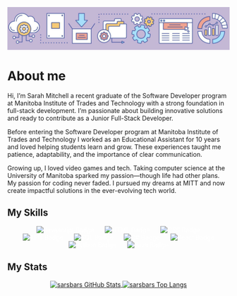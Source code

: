 ![My GitHub 1 Image](./github-header-purple.png)

# About me

Hi, I’m Sarah Mitchell a recent graduate of the Software Developer program at Manitoba Institute of Trades and Technology with a strong foundation in full-stack development. I’m passionate about building innovative solutions and ready to contribute as a Junior Full-Stack Developer.

Before entering the Software Developer program at Manitoba Institute of Trades and Technology I worked as an Educational Assistant for 10 years and loved helping students learn and grow. These experiences taught me patience, adaptability, and the importance of clear communication.

Growing up, I loved video games and tech. Taking computer science at the University of Manitoba sparked my passion—though life had other plans. My passion for coding never faded. I pursued my dreams at MITT and now create impactful solutions in the ever-evolving tech world.

## My Skills
<p align="center">
  <img src="https://img.shields.io/badge/Javascript-cbb8d5" alt="Javascript Badge" style="margin: 0 10px; color: white;">
  <img src="https://img.shields.io/badge/HTML-F8SD71" alt="HTML Badge" style="margin: 0 10px; color: white;">
  <img src="https://img.shields.io/badge/CSS-A7DFFB" alt="CSS Badge" style="margin: 0 10px; color: white;">
  <img src="https://img.shields.io/badge/API-EDA594" alt="APIs Badge" style="margin: 0 10px; color: white;">
  <img src="https://img.shields.io/badge/SQL-cbb8d5" alt="SQL Badge" style="margin: 0 10px; color: white;">
  <img src="https://img.shields.io/badge/C%23-F8CD71" alt="C# Badge" style="margin: 0 10px; color: white;">
  <img src="https://img.shields.io/badge/React-A7DFFB" alt="React Badge" style="margin: 0 10px; color: white;">
  <img src="https://img.shields.io/badge/Python-EDA594" alt="Python Badge" style="margin: 0 10px; color: white;">
  <img src="https://img.shields.io/badge/Java-cbb8d5" alt="Java Badge" style="margin: 0 10px; color: white;">
</p>

## My Stats
<p align="center">
  <a href="https://github.com/sarsbars/github-readme-stats">
    <img align="center" src="https://github-readme-stats.vercel.app/api?username=sarsbars&show_icons=true&theme=radical" alt="sarsbars GitHub Stats" width="600" height="300" />
  </a>
  <a href="https://github.com/sarsbars/github-readme-stats">
    <img align="center" src="https://github-readme-stats.vercel.app/api/top-langs/?username=sarsbars&layout=compact&theme=radical" alt="sarsbars Top Langs" width="400" height="200" />
  </a>
</p>


